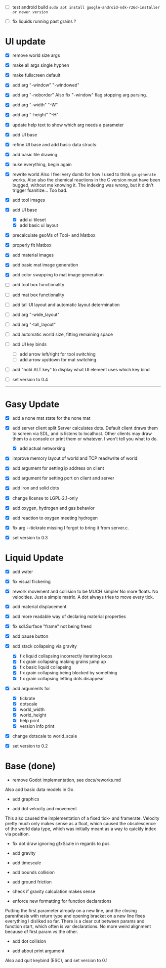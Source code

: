 - [ ] test android build
`sudo apt install google-android-ndk-r26d-installer or newer version`

- [ ] fix liquids running past grains ?

# UI update

- [x] remove world size args
- [x] make all args single hyphen

- [x] make fullscreen default
- [x] add arg "-window" "-windowed"
- [x] add arg "-noborder"
Also fix "-window" flag stopping arg parsing.
- [x] add arg "-width" "-W"
- [x] add arg "-height" "-H"
- [x] update help text to show which arg needs a parameter

- [x] add UI base
- [x] refine UI base and add basic data structs
- [x] add basic tile drawing

- [x] nuke everything, begin again
- [x] rewrite world
Also I feel very dumb for how I used to think `go:generate` works.
Also also the chemical reactions in the C version must have been bugged,
without me knowing it.
The indexing was wrong, but it didn't trigger fsanitize... Too bad.

- [x] add tool images
- [x] add UI base
	- [x] add ui tileset
	- [x] add basic ui layout
- [x] precalculate geoMs of Tool- and Matbox
- [x] properly fit Matbox
- [x] add material images
- [x] add basic mat image generation
- [x] add color swapping to mat image generation

- [ ] add tool box functionality
- [ ] add mat box functionality
- [ ] add tall UI layout and automatic layout determination
- [ ] add arg "-wide_layout"
- [ ] add arg "-tall_layout"
- [ ] add automatic world size, fitting remaining space

- [ ] add UI key binds
	- [ ] add arrow left/right for tool switching
	- [ ] add arrow up/down for mat switching
- [ ] add "hold ALT key" to display what UI element uses which key bind

- [ ] set version to 0.4

-----

# Gasy Update

- [x] add a none mat state for the none mat

- [x] add server client split
Server calculates dots.
Default client draws them to screen via SDL,
and is listens to localhost.
Other clients may draw them to a console or print them or whatever.
I won't tell you what to do.
	- [x] add actual networking

- [x] improve memory layout of world and TCP read/write of world

- [x] add argument for setting ip address on client
- [x] add argument for setting port on client and server

- [x] add iron and solid dots

- [x] change license to LGPL-2.1-only

- [x] add oxygen, hydrogen and gas behavior

- [x] add reaction to oxygen meeting hydrogen

- [x] fix arg --tickrate missing
I forgot to bring it from server.c.

- [x] set version to 0.3

# Liquid Update

- [x] add water

- [x] fix visual flickering

- [x] rework movement and collision to be MUCH simpler
No more floats. No velocities. Just a simple matrix.
A dot always tries to move every tick.

- [x] add material displacement

- [x] add more readable way of declaring material properties

- [x] fix sdl.Surface "frame" not being freed

- [x] add pause button

- [x] add stack collapsing via gravity
	- [x] fix liquid collapsing incorrectly iterating loops
	- [x] fix grain collapsing making grains jump up
	- [x] fix basic liquid collapsing
	- [x] fix grain collapsing being blocked by something
	- [x] fix grain collapsing letting dots disappear

- [x] add arguments for
	- [x] tickrate
	- [x] dotscale
	- [x] world_width
	- [x] world_height
	- [x] help print
	- [x] version info print

- [x] change dotscale to world_scale

- [x] set version to 0.2

# Base (done)

+ remove Godot implementation, see docs/reworks.md

Also add basic data models in Go.

+ add graphics

+ add dot velocity and movement

This also caused the implementation of a fixed tick- and framerate.
Velocity pretty much only makes sense as a float,
which caused the obsolescence of the world data type,
which was initially meant as a way to quickly index via position.

+ fix dot draw ignoring gfxScale in regards to pos
+ add gravity
+ add timescale
+ add bounds collision
+ add ground friction
+ check if gravity calculation makes sense

+ enforce new formatting for function declarations

Putting the first parameter already on a new line,
and the closing parenthesis with return type and opening bracket on a
new line fixes everything I disliked so far.
There is a clear cut between params and function start,
which often is var declarations.
No more weird alignment because of first param vs the other.

+ add dot collision

+ add about print argument

Also add quit keybind (ESC), and
set version to 0.1
